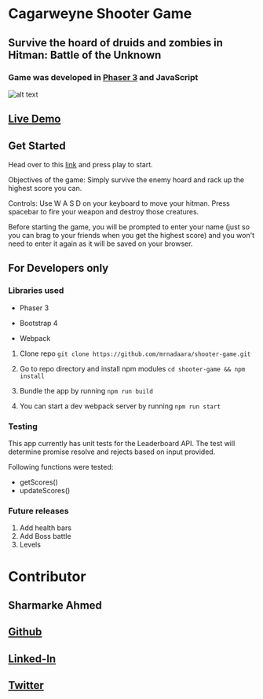 # Cagarweyne Shooter Game

## Survive the hoard of druids and zombies in Hitman: Battle of the Unknown

### Game was developed in [Phaser 3](https://photonstorm.github.io/phaser3-docs/index.html) and JavaScript

![alt text](./docs/demo.gif)

## [Live Demo](https://mrnadaara.github.io/shooter-game/)

## Get Started

Head over to this [link](https://mrnadaara.github.io/shooter-game/) and press play to start.

Objectives of the game: Simply survive the enemy hoard and rack up the highest score you can.

Controls: Use W A S D on your keyboard to move your hitman. Press spacebar to fire your weapon and destroy those
creatures.

Before starting the game, you will be prompted to enter your name (just so you can brag to your friends when you get the highest score) and you won't need to enter it again as it will be saved on your browser.

## For Developers only

### Libraries used

- Phaser 3

- Bootstrap 4

- Webpack

1. Clone repo ``` git clone https://github.com/mrnadaara/shooter-game.git ```

2. Go to repo directory and install npm modules ``` cd shooter-game && npm install ```

3. Bundle the app by running ``` npm run build ```

4. You can start a dev webpack server by running ``` npm run start ```

### Testing

This app currently has unit tests for the Leaderboard API. The test will determine promise resolve and rejects
based on input provided.

Following functions were tested:

- getScores()
- updateScores()

### Future releases

1. Add health bars
2. Add Boss battle
3. Levels

# Contributor

## Sharmarke Ahmed

## [Github](https://github.com/mrnadaara)
## [Linked-In](https://www.linkedin.com/in/sharmarke-ahmed/)
## [Twitter](https://twitter.com/mrnadaara)